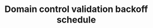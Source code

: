---
pcx_content_type: navigation
title: Domain control validation backoff schedule
external_link: /ssl/reference/validation-backoff-schedule/
weight: 8
_build:
  publishResources: false
  render: never
---